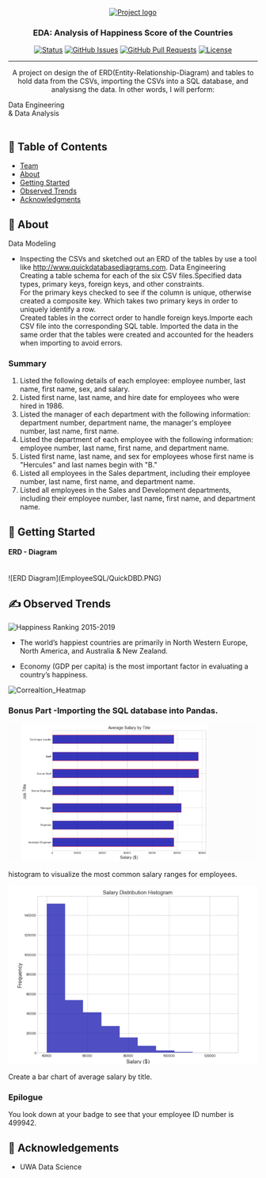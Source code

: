 <p align="center">
  <a href="" rel="noopener">
 <img width=200px height=200px src="https://i.imgur.com/6wj0hh6.jpg" alt="Project logo"></a>
</p>

<h3 align="center">EDA: Analysis of Happiness Score of the Countries</h3>

<div align="center">

[![Status](https://img.shields.io/badge/status-active-success.svg)]()
[![GitHub Issues](https://img.shields.io/github/issues/kylelobo/The-Documentation-Compendium.svg)](https://github.com/kylelobo/The-Documentation-Compendium/issues)
[![GitHub Pull Requests](https://img.shields.io/github/issues-pr/kylelobo/The-Documentation-Compendium.svg)](https://github.com/kylelobo/The-Documentation-Compendium/pulls)
[![License](https://img.shields.io/badge/license-MIT-blue.svg)](/LICENSE)

</div>

---

<p align="center">  A project on design the  of ERD(Entity-Relationship-Diagram) and tables to hold data from the CSVs, importing the CSVs into a SQL database, and analysisng the data. In other words, I will perform:

Data Engineering  <br>
&
Data Analysis  <br>
    <br> 
</p>

## 📝 Table of Contents

- [Team](#Team)
- [About](#about)
- [Getting Started](#getting_started)
- [Observed Trends](#trends)
- [Acknowledgments](#acknowledgement)


## 🧐 About <a name = "about"></a>

Data Modeling <br>
- Inspecting the CSVs and sketched out an ERD of the tables by use a tool like http://www.quickdatabasediagrams.com.
Data Engineering <br>
Creating a table schema for each of the six CSV files.Specified data types, primary keys, foreign keys, and other constraints. <br>
For the primary keys checked to see if the column is unique, otherwise created a composite key. Which takes two primary keys in order to uniquely identify a row. <br>
Created tables in the correct order to handle foreign keys.Importe each CSV file into the corresponding SQL table. Imported the data in the same order that the tables were  created and accounted for the headers when importing to avoid errors.

### Summary
1. Listed the following details of each employee: employee number, last name, first name, sex, and salary. <br>
2. Listed first name, last name, and hire date for employees who were hired in 1986. <br>
3. Listed the manager of each department with the following information: department number, department name, the manager's employee number, last name, first name. <br>
4. Listed the department of each employee with the following information: employee number, last name, first name, and department name. <br>
5. Listed first name, last name, and sex for employees whose first name is "Hercules" and last names begin with "B." <br>
6. Listed all employees in the Sales department, including their employee number, last name, first name, and department name. <br>
7. Listed all employees in the Sales and Development departments, including their employee number, last name, first name, and department name. <br>


## 🏁 Getting Started <a name = "getting_started"></a>

#### ERD - Diagram <br>
<br>
![ERD Diagram](EmployeeSQL/QuickDBD.PNG)


## ✍️ Observed Trends <a name = "trends"></a>

![Happiness Ranking 2015-2019](Output/ranking.png)
* The world’s happiest countries are primarily in North Western Europe, North America, and Australia & New Zealand. 

* Economy (GDP per capita) is the most important factor in evaluating a country’s happiness.


![Correaltion_Heatmap](Output/2019_Heatmap.png)


### Bonus Part -Importing the SQL database into Pandas.

![Comparison](EmployeeSQL/avgsallarytitle.png) <br>

histogram to visualize the most common salary ranges for employees.<br>

![Suicid Rate Comparison Aus vs Finland](EmployeeSQL/salarydist.png) <br>

Create a bar chart of average salary by title. <br>

### Epilogue 
You look down at your badge to see that your employee ID number is 499942.

## 🎉 Acknowledgements <a name = "acknowledgement"></a>
- UWA Data Science
